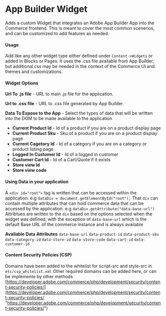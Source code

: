 # App Builder Widget

Adds a custom Widget that integrates an Adobe App Builder App into the Commerce frontend. This is meant to cover the most common scenerios, and can be customized to add features as needed. 

#### Usage
Add like any other widget type either defined under `Content->Widgets` or added in Blocks or Pages. It uses the .css file available from App Builder, but additional css may be needed in the context of the Commerce UI and themes and customizations.

#### Widget Options
**Url To .js file** - URL to main .js file for the application. 

**Url to .css file** - URL to .css file generated by App Builder.

**Data To Expose to the App** - Select the types of data that will be written into the DOM to be made available to the application
- **Current Product Id** - Id of a product if you are on a product display page
- **Current Product Sku** - Sku of a product if you are on a product display page
- **Current Cagetory Id** - Id of a category if you are on a category or product listing page
- **Logged In Customer Id** - Id of a logged in customer
- **Customer Cart Id** - Id of a Cart/Quote if it exists
- **Store view Id** 
- **Store view code**

#### Using Data in your application
A `<div id="root">` tag is written that can be accessed within the application.  e.g `dataDiv = document.getElementById("root");`
That `div` can contain multiple attributes that can hold commerce data that can be accessed by the application. e.g `dataDiv.getAttribute("data-base-url")`
Attribtues are written to the `div` based on the options selected when the widget was defined, with the exception of `data-base-url` which is the default Base URL of the commerce instance and is always available

**Available Data Attributes**
`data-base-url`
`data-product-id`
`data-product-sku`
`data-category-id`
`data-store-id`
`data-store-code`
`data-cart-id`
`data-customer-id`

#### Content Security Policies (CSP) 
Domains have been added to the whitelist for script-src and style-src in `etc/csp_whitelist.xml`
Other required domains can be added here, or can be implemente by other methods
[https://developer.adobe.com/commerce/php/development/security/content-security-policies/](https://developer.adobe.com/commerce/php/development/security/content-security-policies/ "https://developer.adobe.com/commerce/php/development/security/content-security-policies/")
